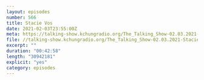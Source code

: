 ```yaml
---
layout: episodes
number: 566
title: Stacie Vos
date: 2021-02-03T23:55:00Z
meta: https://talking-show.kchungradio.org/The_Talking_Show-02.03.2021-Stacie_Vos.mp3
file: //talking-show.kchungradio.org/The_Talking_Show-02.03.2021-Stacie_Vos.mp3
excerpt: ""
duration: "00:42:58"
length: "30942181"
explicit: "yes"
category: episodes
---
```



